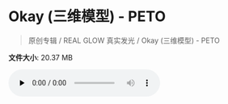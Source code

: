 # Okay (三维模型) - PETO

> 原创专辑 / REAL GLOW 真实发光 / Okay (三维模型) - PETO

**文件大小**: 20.37 MB

<audio preload="none" controls><source src="https://file.hsyhx.top/archive/原创专辑/REAL GLOW 真实发光/Okay (三维模型) - PETO.flac" type="audio/mpeg">🤔 您的浏览器不支持此音频格式</audio>